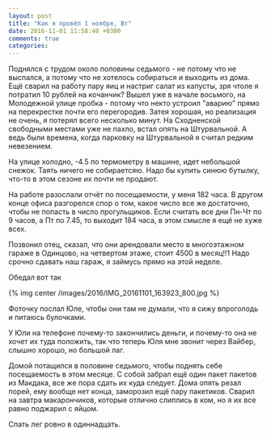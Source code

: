 ```yaml
---
layout: post
title: "Как я провёл 1 ноября, Вт"
date: 2016-11-01 11:58:40 +0300
comments: true
categories: 
---
```

Поднялся с трудом около половины седьмого - не потому что не выспался, а потому что не хотелось собираться и выходить из дома. Ещё сварил на работу пару яиц и настриг салат из капусты, зря чтоле я потратил 10 рублей на кочанчик? Вышел уже в начале восьмого, на Молодежной улице пробка - потому что некто устроил "аварию" прямо на перекрестке почти его перегородив. Затея хорошая, но реализация не очень, я потерял всего несколько минут. На Сходненской свободными местами уже не пахло, встал опять на Штурвальной. А ведь были времена, когда парковку на Штурвальной я считал редким невезением.

На улице холодно, -4.5 по термометру в машине, идет небольшой снежок. Таять ничего не собираетсяю. Надо бы купить синюю бутылку, что-то в этом сезоне их почти не продают.

На работе разослали отчёт по посещаемости, у меня 182 часа. В другом конце офиса разгорелся спор о том, какое число все же достаточно, чтобы не попасть в число прогульщиков. Если считать все дни Пн-Чт по 9 часов, а Пт по 7.45, то выходит 184 часа, в этом смысле я ещё не хуже всех.

Позвонил отец, сказал, что они арендовали место в многоэтажном гараже в Одинцово, на четвертом этаже, стоит 4500 в месяц!!1 Надо срочно сдавать наш гараж, я займусь прямо на этой неделе.

Обедал вот так

{% img center /images/2016/IMG_20161101_163923_800.jpg %}

Фоточку послал Юле, чтобы они там не думали, что я сижу впроголодь и питаюсь булочками.

У Юли на телефоне почему-то закончились деньги, и почему-то она не хочет их туда положить, так что теперь Юля мне звонит через Вайбер, слышно хорошо, но большой лаг.

Домой потащился в половине седьмого, чтобы поднять себе посещаемость в этом месяце. С собой забрал ещё один пакет пакетов из Макдака, все же пора сдать их куда следует. Дома опять резал порей, ему вообще нет конца, заморозил ещё пару пакетиков. Сварил на завтра макарончиков, которые отлично слиплись в ком, но я их все равно поджарил с яйцом.

Спать лег ровно в одиннадцать.